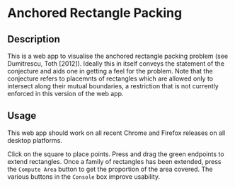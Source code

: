 # Anchored Rectangle Packing

## Description

This is a web app to visualise the anchored rectangle packing problem (see Dumitrescu, Toth [2012]).
Ideally this in itself conveys the statement of the conjecture and aids one in getting a feel for the problem.
Note that the conjecture refers to placemnts of rectangles which are allowed only to intersect along their mutual boundaries,
a restriction that is not currently enforced in this version of the web app.

## Usage

This web app should work on all recent Chrome and Firefox releases on all desktop platforms.

Click on the square to place points. Press and drag the green endpoints to extend rectangles. Once a family of rectangles has been extended, press the `Compute Area` button to get the proportion of the area covered. The various buttons in the `Console` box improve usability.
